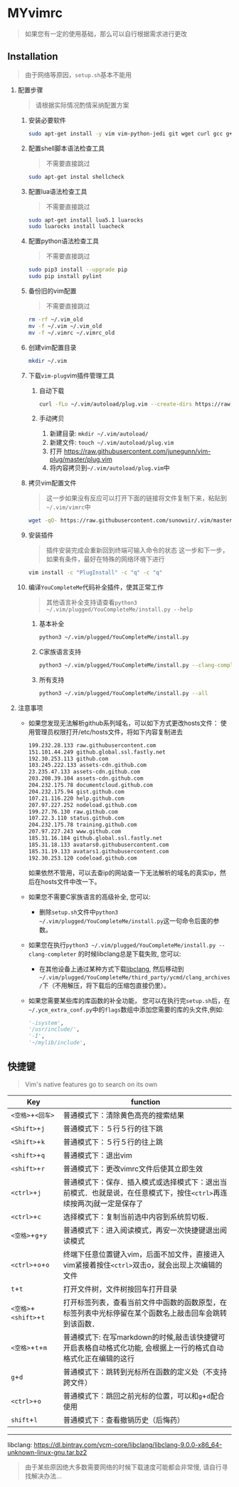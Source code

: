 # MYvimrc
> 如果您有一定的使用基础，那么可以自行根据需求进行更改

## Installation
> 由于网络等原因，`setup.sh`基本不能用

1. 配置步骤

    > 请根据实际情况酌情采纳配置方案

    1. 安装必要软件
        ```bash
        sudo apt-get install -y vim vim-python-jedi git wget curl gcc g++ python-dev python3-dev python3 python3-pip exuberant-ctags cmake
        ```

    2. 配置shell脚本语法检查工具

        > 不需要直接跳过

        ```bash
        sudo apt-get instal shellcheck
        ```

    3. 配置lua语法检查工具

        > 不需要直接跳过

        ```bash
        sudo apt-get install lua5.1 luarocks
        sudo luarocks install luacheck
        ```

    4. 配置python语法检查工具

        > 不需要直接跳过

        ```bash
        sudo pip3 install --upgrade pip
        sudo pip install pylint
        ```

    5. 备份旧的vim配置
        > 不需要直接跳过

        ```bash
        rm -rf ~/.vim_old
        mv -f ~/.vim ~/.vim_old
        mv -f ~/.vimrc ~/.vimrc_old
        ```

    6. 创建vim配置目录
        ```bash
        mkdir ~/.vim
        ```

    7. 下载`vim-plug`vim插件管理工具
        1. 自动下载

           ```bash
           curl -fLo ~/.vim/autoload/plug.vim --create-dirs https://raw.githubusercontent.com/junegunn/vim-plug/master/plug.vim
           ```
        2. 手动拷贝
            1. 新建目录: `mkdir ~/.vim/autoload/`
            2. 新建文件: `touch ~/.vim/autoload/plug.vim`
            2. 打开 <https://raw.githubusercontent.com/junegunn/vim-plug/master/plug.vim> 
            4. 将内容拷贝到`~/.vim/autoload/plug.vim`中

    8. 拷贝vim配置文件
        > 这一步如果没有反应可以打开下面的链接将文件复制下来，粘贴到`~/.vim/vimrc`中
        ```bash
        wget -qO- https://raw.githubusercontent.com/sunowsir/.vim/master/vimrc > ~/.vim/vimrc
        ```

    9. 安装插件
        > 插件安装完成会重新回到终端可输入命令的状态
        > 这一步和下一步，如果有条件，最好在特殊的网络环境下进行
        ```bash
        vim install -c "PlugInstall" -c "q" -c "q"
        ```

    10. 编译`YouCompleteMe`代码补全插件，使其正常工作
        > 其他语言补全支持请查看`python3 ~/.vim/plugged/YouCompleteMe/install.py --help`
        1. 基本补全

           ```bash
           python3 ~/.vim/plugged/YouCompleteMe/install.py 
           ```
        2. C家族语言支持

           ```bash
           python3 ~/.vim/plugged/YouCompleteMe/install.py --clang-completer
           ```
        3. 所有支持

           ```bash
           python3 ~/.vim/plugged/YouCompleteMe/install.py --all
           ```

2. 注意事项

    * 如果您发现无法解析github系列域名，可以如下方式更改hosts文件：
        使用管理员权限打开/etc/hosts文件，将如下内容复制进去
        ```bash
        199.232.28.133 raw.githubusercontent.com
        151.101.44.249 github.global.ssl.fastly.net 
        192.30.253.113 github.com 
        103.245.222.133 assets-cdn.github.com 
        23.235.47.133 assets-cdn.github.com 
        203.208.39.104 assets-cdn.github.com 
        204.232.175.78 documentcloud.github.com 
        204.232.175.94 gist.github.com 
        107.21.116.220 help.github.com 
        207.97.227.252 nodeload.github.com 
        199.27.76.130 raw.github.com 
        107.22.3.110 status.github.com 
        204.232.175.78 training.github.com 
        207.97.227.243 www.github.com 
        185.31.16.184 github.global.ssl.fastly.net 
        185.31.18.133 avatars0.githubusercontent.com 
        185.31.19.133 avatars1.githubusercontent.com
        192.30.253.120 codeload.github.com
        ```
        如果依然不管用，可以去查ip的网站查一下无法解析的域名的真实ip，然后在hosts文件中改一下。
        
    * 如果您不需要C家族语言的高级补全, 您可以:
        * 删除`setup.sh`文件中`python3 ~/.vim/plugged/YouCompleteMe/install.py`这一句命令后面的参数。
    * 如果您在执行`python3 ~/.vim/plugged/YouCompleteMe/install.py --clang-completer` 的时候libclang总是下载失败, 您可以:
        * 在其他设备上通过某种方式下载[libclang](https://dl.bintray.com/ycm-core/libclang/libclang-9.0.0-x86_64-unknown-linux-gnu.tar.bz2), 
        然后移动到`~/.vim/plugged/YouCompleteMe/third_party/ycmd/clang_archives/`下（不用解压，将下载后的压缩包直接仍里）。
    * 如果您需要某些库的库函数的补全功能，
    您可以在执行完`setup.sh`后，在`~/.ycm_extra_conf.py`中的`flags`数组中添加您需要的库的头文件,例如:
        ```python
        '-isystem', 
        '/usr/include/', 
        '-I', 
        '~/mylib/include', 
        ```

## 快捷键

>   Vim's native features go to search on its own

| Key                    | function                                                     |
| ---------------------- | ------------------------------------------------------------ |
| `<空格>`+`<回车>`      | 普通模式下：清除黄色高亮的搜索结果                           |
| `<Shift>`+`j`          | 普通模式下：５行５行的往下跳                                 |
| `<Shift>`+`k`          | 普通模式下：５行５行的往上跳                                 |
| `<shift>`+`q`          | 普通模式下：退出vim                                          |
| `<shift>`+`r`          | 普通模式下：更改vimrc文件后使其立即生效                      |
| `<ctrl>`+`j`           | 普通模式下：保存．插入模式或选择模式下：退出当前模式．也就是说，在任意模式下，按住`<ctrl>`再连续按两次j就一定是保存了 |
| `<ctrl>`+`c`           | 选择模式下：复制当前选中内容到系统剪切板．                   |
| `<空格>`+`g`+`y`       | 普通模式下：进入阅读模式，再安一次快捷键退出阅读模式         |
| `<ctrl>`+`o`+`o`       | 终端下任意位置键入vim，后面不加文件，直接进入vim紧接着按住`<ctrl>`双击o，就会出现上次编辑的文件 |
| `t`+`t`                | 打开文件树，文件树按回车打开目录                             |
| `<空格>`+`<shift>`+`t` | 打开标签列表，查看当前文件中函数的函数原型，在标签列表中光标停留在某个函数名上敲击回车会跳转到该函数． |
| `<空格>`+`t`+`m`       | 普通模式下: 在写markdown的时候,敲击该快捷键可开启表格自动格式化功能, 会根据上一行的格式自动格式化正在编辑的这行 |
| `g`+`d`                | 普通模式下：跳转到光标所在函数的定义处（不支持跨文件）       |
| `<ctrl>`+`o`           | 普通模式下：跳回之前光标的位置，可以和`g`+`d`配合使用        |
| `shift`+`l`            | 普通模式下：查看撤销历史（后悔药）                           |



---

libclang: <https://dl.bintray.com/ycm-core/libclang/libclang-9.0.0-x86_64-unknown-linux-gnu.tar.bz2>
> 由于某些原因绝大多数需要网络的时候下载速度可能都会非常慢, 请自行寻找解决办法...


